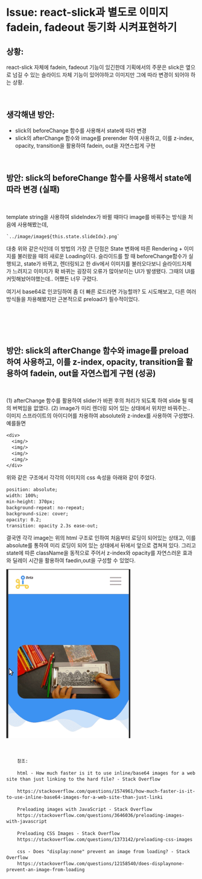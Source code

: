 <!--
author: Dailyscat
purpose: issue arrange
rules:
 (1) 헤더와 문단사이
    <br/>
    <br/>
 (2) 코드가 작성되는 부분은 >로 정리
 (3) 참조는 해당 내용 바로 아래
    <br/>
    <br/>
 (4) 명령어는 bold
 (5) 방안은 ## 안의 과정은 ###
-->

# Issue: react-slick과 별도로 이미지 fadein, fadeout 동기화 시켜표현하기

## 상황:

react-slick 자체에 fadein, fadeout 기능이 있긴한데 기획에서의 주문은 slick은 옆으로 넘길 수 있는 슬라이드 자체 기능이 있어야하고 이미지만 그에 따라 변경이 되어야 하는 상황.

<br/>

## 생각해낸 방안:

- slick의 beforeChange 함수를 사용해서 state에 따라 변경
- slick의 afterChange 함수와 image를 prerender 하여 사용하고, 이를 z-index, opacity, transition을 활용하여 fadein, out을 자연스럽게 구현

<br/>

## 방안: slick의 beforeChange 함수를 사용해서 state에 따라 변경 (실패)

<br/>

template string을 사용하여 slideIndex가 바뀔 때마다 image를 바꿔주는 방식을 처음에 사용해봤는데,

    `../image/image${this.state.slideIdx}.png`

대충 위와 같은식인데 이 방법의 가장 큰 단점은 State 변화에 따른 Rendering + 이미지를 불러왔을 때의 새로운 Loading이다. 슬라이드를 할 때 beforeChange함수가 실행되고, state가 바뀌고, 렌더링되고 한 div에서 이미지를 불러오다보니 슬라이드자체가 느려지고 이미지가 확 바뀌는 굉장히 오류가 많아보이는 UI가 발생됐다. 그때의 UI를 커밋해놨어야했는데.. 어쨌든 너무 구렸다.

여기서 base64로 인코딩하여 좀 더 빠른 로드라면 가능할까? 도 시도해보고, 다른 여러 방식들을 차용해봤지만 근본적으로 preload가 필수적이었다.

<br/>
<br/>
<br/>

<br/>

## 방안: slick의 afterChange 함수와 image를 preload 하여 사용하고, 이를 z-index, opacity, transition을 활용하여 fadein, out을 자연스럽게 구현 (성공)

<br/>

(1) afterChange 함수를 활용하여 slider가 바뀐 후의 처리가 되도록 하여 slide 될 때의 버벅임을 없앴다.
(2) image가 미리 렌더링 되어 있는 상태에서 위치만 바꿔주는.. 이미지 스프라이트의 아이디어를 차용하여 absolute와 z-index를 사용하여 구성했다.
예를들면

    <div>
      <img/>
      <img/>
      <img/>
      <img/>
    </div>

위와 같은 구조에서
각각의 이미지의 css 속성을 아래와 같이 주었다.

    position: absolute;
    width: 100%;
    min-height: 370px;
    background-repeat: no-repeat;
    background-size: cover;
    opacity: 0.2;
    transition: opacity 2.3s ease-out;

결국엔 각각 image는 위의 html 구조로 인하여 처음부터 로딩이 되어있는 상태고, 이를 absolute를 통하여 미리 로딩이 되어 있는 상태에서 뒤에서 앞으로 겹쳐져 있다. 그리고 state에 따른 className을 동적으로 주어서 z-index와 opacity를 자연스러운 효과와 딜레이 시간을 활용하여 faedin,out을 구성할 수 있었다.

<img src="./image/슬라이더&#32;트랜지션&#32;적용.gif"/>
<br/>
<br/>
<br/>

        참조:

        html - How much faster is it to use inline/base64 images for a web site than just linking to the hard file? - Stack Overflow

        https://stackoverflow.com/questions/1574961/how-much-faster-is-it-to-use-inline-base64-images-for-a-web-site-than-just-linki

        Preloading images with JavaScript - Stack Overflow
        https://stackoverflow.com/questions/3646036/preloading-images-with-javascript

        Preloading CSS Images - Stack Overflow
        https://stackoverflow.com/questions/1373142/preloading-css-images

        css - Does "display:none" prevent an image from loading? - Stack Overflow
        https://stackoverflow.com/questions/12158540/does-displaynone-prevent-an-image-from-loading

<br/>
